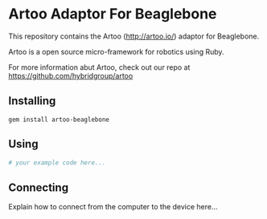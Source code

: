 # Artoo Adaptor For Beaglebone

This repository contains the Artoo (http://artoo.io/) adaptor for Beaglebone.

Artoo is a open source micro-framework for robotics using Ruby.

For more information abut Artoo, check out our repo at https://github.com/hybridgroup/artoo

## Installing

```
gem install artoo-beaglebone
```

## Using

```ruby
# your example code here...
```

## Connecting

Explain how to connect from the computer to the device here...
